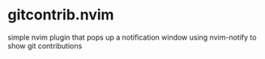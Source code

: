 # gitcontrib.nvim

simple nvim plugin that pops up a notification window using nvim-notify to show git contributions
